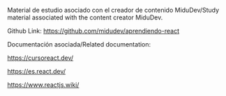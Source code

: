 Material de estudio asociado con el creador de contenido MiduDev/Study material associated with the content creator MiduDev.

Github Link: https://github.com/midudev/aprendiendo-react

Documentación asociada/Related documentation:

https://cursoreact.dev/

https://es.react.dev/

https://www.reactjs.wiki/
